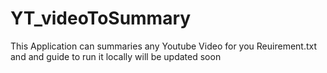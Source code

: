 # YT_videoToSummary
This Application can summaries any Youtube Video for you
Reuirement.txt and and guide to run it locally will be updated soon
